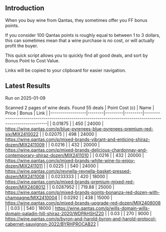 ## Introduction

When you buy wine from Qantas, they sometimes offer you FF bonus points. 

If you consider 100 Qantas points is roughly equal to between 1 to 3 dollars, this can sometimes mean that a wine purchase is no cost, or will actually profit the buyer.

This quick script allows you to quickly find all good deals, and sort by Bonus Point to Cost Value.

Links will be copied to your clipboard for easier navigation.

## Latest Results

Run on 2025-01-09

Scanned 2 pages of wine deals.
Found 55 deals
|   Point Cost (c) | Name   |   Price |   Bonus | Link                                                                                                      |
|------------------|--------|---------|---------|-----------------------------------------------------------------------------------------------------------|
|        0.01875   |        |  450    |   24000 | https://wine.qantas.com/p/blue-pyrenees-blue-pyrenees-premium-red-six/MIX2410022                          |
|        0.02075   |        |  498    |   24000 | https://wine.qantas.com/p/mixed-brands-vibrant-and-enticing-shiraz-dozen/MIX2411009                       |
|        0.0216    |        |  432    |   20000 | https://wine.qantas.com/p/mixed-brands-delicious-chardonnay-and-contemporary-shiraz-dozen/MIX2411010      |
|        0.0216    |        |  432    |   20000 | https://wine.qantas.com/p/mixed-brands-white-wine-to-enjoy-dozen/MIX2411011                               |
|        0.0225    |        |  540    |   24000 | https://wine.qantas.com/p/reynella-reynella-basket-pressed-dozen/MIX2411008                               |
|        0.0233333 |        |  420    |   18000 | https://wine.qantas.com/p/mixed-brands-premium-mixed-red-dozen/MIX2408012                                 |
|        0.0287952 |        |  719.88 |   25000 | https://wine.qantas.com/p/mixed-brands-points-bonanza-red-dozen-with-champagne/MIX2410004                 |
|        0.0292    |        |  438    |   15000 | https://wine.qantas.com/p/mixed-brands-upgrade-red-dozen/MIX2408008                                       |
|        0.03      |        |  540    |   18000 | https://wine.qantas.com/p/wills-domain-wills-domain-paladin-hill-shiraz-2020/WDPAHSHZ20                   |
|        0.03      |        |  270    |    9000 | https://wine.qantas.com/p/byron-and-harold-byron-and-harold-protocol-cabernet-sauvignon-2022/BYRHPROCAB22 |

